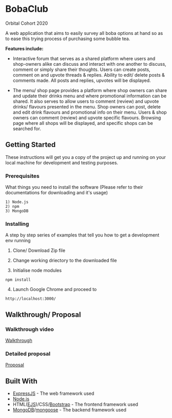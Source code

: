 # BobaClub
Orbital Cohort 2020

A web application that aims to easily survey all boba options at hand so as to ease this trying process of purchasing some bubble tea.

**Features include:** <br>
* Interactive forum that serves as a shared platform where users and shop-owners alike can discuss and interact with one another to discuss, comment or simply share their thoughts. 
Users can create posts, comment on and upvote threads & replies.
Ability to edit/ delete posts & comments made. 
All posts and replies, upvotes will be displayed.

* The menu/ shop page provides a platform where shop owners can share and update their drinks menu and where promotional information can be shared. It also serves to allow users to comment (review) and upvote drinks/ flavours presented in the menu.
Shop owners can post, delete and edit drink flavours and promotional info on their menu.
Users & shop owners can comment (review) and upvote specific flavours.
Browsing page where all shops will be displayed, and specific shops can be searched for. 	

## Getting Started

These instructions will get you a copy of the project up and running on your local machine for development and testing purposes.

### Prerequisites

What things you need to install the software (Please refer to their documentations for downloading and it's usage)

```
1) Node.js
2) npm
3) MongoDB
```

### Installing

A step by step series of examples that tell you how to get a development env running

1) Clone/ Download Zip file <br>

2) Change working driectory to the downloaded file <br>

3) Initialise node modules

```
npm install
```

4) Launch Google Chrome and proceed to
```
http://localhost:3000/
```

## Walkthrough/ Proposal

### Walkthrough video
[Walkthrough]() 

### Detailed proposal
[Proposal]()

## Built With

* [ExpressJS](https://expressjs.com/) - The web framework used
* [Node.js](https://nodejs.org/en/)
* HTML([EJS](https://ejs.co/))/CSS/[Bootstrap](https://getbootstrap.com/) - The frontend framework used
* [MongoDB](https://www.mongodb.com/)/[mongoose](https://mongoosejs.com/) - The backend framework used
